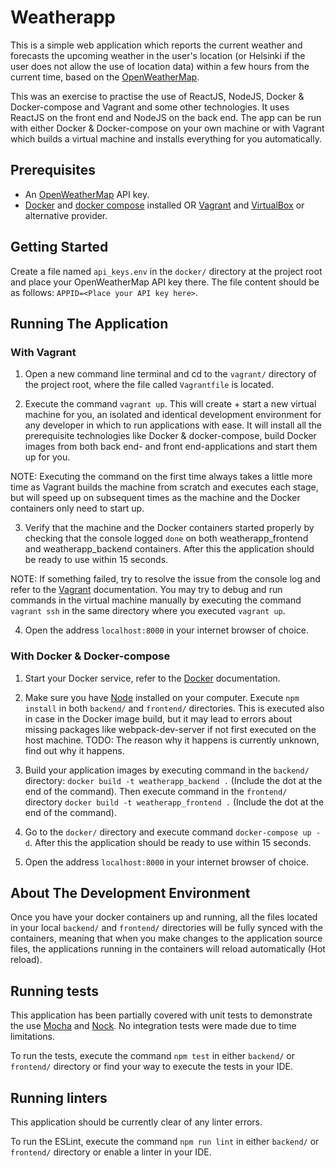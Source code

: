# Weatherapp

This is a simple web application which reports the current weather and forecasts the upcoming weather in the user's location (or Helsinki if the user does not allow the use of location data) within a few hours from the current time, based on the [OpenWeatherMap](https://openweathermap.org/).

This was an exercise to practise the use of ReactJS, NodeJS, Docker & Docker-compose and Vagrant and some other technologies. It uses ReactJS on the front end and NodeJS on the back end. The app can be run with either Docker & Docker-compose on your own machine or with Vagrant which builds a virtual machine and installs everything for you automatically.

## Prerequisites

* An [OpenWeatherMap](http://openweathermap.org/) API key.
* [Docker](https://www.docker.com/) and [docker compose](https://docs.docker.com/compose/) installed
 OR [Vagrant](https://www.vagrantup.com/) and [VirtualBox](https://www.virtualbox.org/) or alternative provider.

## Getting Started

Create a file named `api_keys.env` in the `docker/` directory at the project root and place your OpenWeatherMap API key there. The file content should be as follows: `APPID=<Place your API key here>`.

## Running The Application

### With Vagrant

1. Open a new command line terminal and cd to the `vagrant/` directory of the project root, where the file called `Vagrantfile` is located.

2. Execute the command `vagrant up`. This will create + start a new virtual machine for you, an isolated and identical development environment for any developer in which to run applications with ease. It will install all the prerequisite technologies like Docker & docker-compose, build Docker images from both back end- and front end-applications and start them up for you.

NOTE: Executing the command on the first time always takes a little more time as Vagrant builds the machine from scratch and executes each stage, but will speed up on subsequent times as the machine and the Docker containers only need to start up.

3. Verify that the machine and the Docker containers started properly by checking that the console logged `done` on both weatherapp_frontend and weatherapp_backend containers. After this the application should be ready to use within 15 seconds.

NOTE: If something failed, try to resolve the issue from the console log and refer to the [Vagrant](https://www.vagrantup.com/) documentation. You may try to debug and run commands in the virtual machine manually by executing the command `vagrant ssh` in the same directory where you executed `vagrant up`.

4. Open the address `localhost:8000` in your internet browser of choice.

### With Docker & Docker-compose

1. Start your Docker service, refer to the [Docker](https://www.docker.com/) documentation.

2. Make sure you have [Node](https://nodejs.org/en/) installed on your computer. Execute `npm install` in both `backend/` and `frontend/` directories. This is executed also in case in the Docker image build, but it may lead to errors about missing packages like webpack-dev-server if not first executed on the host machine. TODO: The reason why it happens is currently unknown, find out why it happens.

3. Build your application images by executing command in the `backend/` directory: `docker build -t weatherapp_backend .` (Include the dot at the end of the command). Then execute command in the `frontend/` directory `docker build -t weatherapp_frontend .` (Include the dot at the end of the command).

4. Go to the `docker/` directory and execute command `docker-compose up -d`. After this the application should be ready to use within 15 seconds.

5. Open the address `localhost:8000` in your internet browser of choice.

## About The Development Environment

Once you have your docker containers up and running, all the files located in your local `backend/` and `frontend/` directories will be fully synced with the containers, meaning that when you make changes to the application source files, the applications running in the containers will reload automatically (Hot reload).

## Running tests

This application has been partially covered with unit tests to demonstrate the use [Mocha](https://mochajs.org/) and [Nock](https://github.com/nock/nock). No integration tests were made due to time limitations.

To run the tests, execute the command `npm test` in either `backend/` or `frontend/` directory or find your way to execute the tests in your IDE.

## Running linters

This application should be currently clear of any linter errors.

To run the ESLint, execute the command `npm run lint` in either `backend/` or `frontend/` directory or enable a linter in your IDE.
